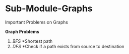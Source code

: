 # Sub-Module-Graphs
Important Problems on Graphs

**Graph Problems**
1. *BFS*
*Shortest path
2. *DFS*
*Check if a path exists from source to destination
